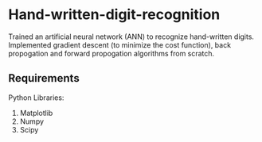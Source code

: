 # Hand-written-digit-recognition
Trained an artificial neural network (ANN) to recognize hand-written digits. Implemented gradient descent (to minimize the cost function), back propogation and forward propogation algorithms from scratch.

## Requirements
Python Libraries:
1. Matplotlib
2. Numpy
3. Scipy
